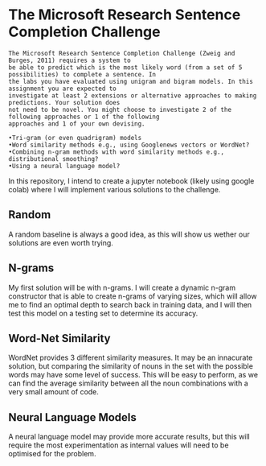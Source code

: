 # The Microsoft Research Sentence Completion Challenge

```
The Microsoft Research Sentence Completion Challenge (Zweig and Burges, 2011) requires a system to 
be able to predict which is the most likely word (from a set of 5 possibilities) to complete a sentence. In
the labs you have evaluated using unigram and bigram models. In this assignment you are expected to
investigate at least 2 extensions or alternative approaches to making predictions. Your solution does
not need to be novel. You might choose to investigate 2 of the following approaches or 1 of the following
approaches and 1 of your own devising.

•Tri-gram (or even quadrigram) models
•Word similarity methods e.g., using Googlenews vectors or WordNet?
•Combining n-gram methods with word similarity methods e.g., distributional smoothing?
•Using a neural language model?
```

In this repository, I intend to create a jupyter notebook (likely using google colab) where I will implement various solutions to the challenge.

## Random

A random baseline is always a good idea, as this will show us wether our solutions are even worth trying.

## N-grams

My first solution will be with n-grams. I will create a dynamic n-gram constructor that is able to create n-grams of varying sizes, which will allow me to find an optimal depth to search back in training data, and I will then test this model on a testing set to determine its accuracy.

## Word-Net Similarity

WordNet provides 3 different similarity measures. It may be an innacurate solution, but comparing the similarity of nouns in the set with the possible words may have some level of success. This will be easy to perform, as we can find the average similarity between all the noun combinations with a very small amount of code.

## Neural Language Models

A neural language model may provide more accurate results, but this will require the most experimentation as internal values will need to be optimised for the problem.
